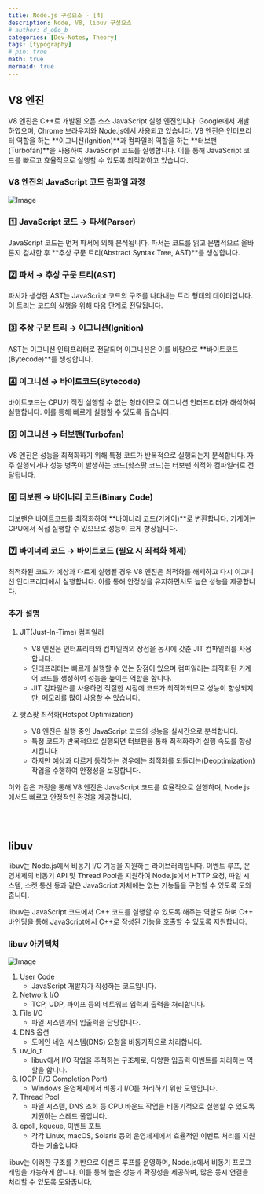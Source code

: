 ```yaml
---
title: Node.js 구성요소 - [4]
description: Node, V8, libuv 구성요소
# author: d_o0o_b
categories: [Dev-Notes, Theory]
tags: [typography]
# pin: true
math: true
mermaid: true
---
```


## V8 엔진
V8 엔진은 C++로 개발된 오픈 소스 JavaScript 실행 엔진입니다. Google에서 개발하였으며, Chrome 브라우저와 Node.js에서 사용되고 있습니다. V8 엔진은 인터프리터 역할을 하는 **이그니션(Ignition)**과 컴파일러 역할을 하는 **터보팬(Turbofan)**을 사용하여 JavaScript 코드를 실행합니다. 이를 통해 JavaScript 코드를 빠르고 효율적으로 실행할 수 있도록 최적화하고 있습니다.

### V8 엔진의 JavaScript 코드 컴파일 과정

![Image](https://github.com/user-attachments/assets/0c99adcc-eb90-4948-ab30-983577c00ac2?raw=true)



### 1️⃣ JavaScript 코드 → 파서(Parser)
JavaScript 코드는 먼저 파서에 의해 분석됩니다. 파서는 코드를 읽고 문법적으로 올바른지 검사한 후 **추상 구문 트리(Abstract Syntax Tree, AST)**를 생성합니다.

### 2️⃣ 파서 → 추상 구문 트리(AST)
파서가 생성한 AST는 JavaScript 코드의 구조를 나타내는 트리 형태의 데이터입니다. 이 트리는 코드의 실행을 위해 다음 단계로 전달됩니다.

### 3️⃣ 추상 구문 트리 → 이그니션(Ignition)
AST는 이그니션 인터프리터로 전달되며 이그니션은 이를 바탕으로 **바이트코드(Bytecode)**를 생성합니다.

### 4️⃣ 이그니션 → 바이트코드(Bytecode)
바이트코드는 CPU가 직접 실행할 수 없는 형태이므로 이그니션 인터프리터가 해석하여 실행합니다. 이를 통해 빠르게 실행할 수 있도록 돕습니다.

### 5️⃣ 이그니션 → 터보팬(Turbofan)
V8 엔진은 성능을 최적화하기 위해 특정 코드가 반복적으로 실행되는지 분석합니다. 자주 실행되거나 성능 병목이 발생하는 코드(핫스팟 코드)는 터보팬 최적화 컴파일러로 전달됩니다.

### 6️⃣ 터보팬 → 바이너리 코드(Binary Code)
터보팬은 바이트코드를 최적화하여 **바이너리 코드(기계어)**로 변환합니다. 기계어는 CPU에서 직접 실행할 수 있으므로 성능이 크게 향상됩니다.

### 7️⃣ 바이너리 코드 → 바이트코드 (필요 시 최적화 해제)
최적화된 코드가 예상과 다르게 실행될 경우 V8 엔진은 최적화를 해제하고 다시 이그니션 인터프리터에서 실행합니다. 이를 통해 안정성을 유지하면서도 높은 성능을 제공합니다.

### 추가 설명

1. JIT(Just-In-Time) 컴파일러
    - V8 엔진은 인터프리터와 컴파일러의 장점을 동시에 갖춘 JIT 컴파일러를 사용합니다.
    - 인터프리터는 빠르게 실행할 수 있는 장점이 있으며 컴파일러는 최적화된 기계어 코드를 생성하여 성능을 높이는 역할을 합니다.
    - JIT 컴파일러를 사용하면 적절한 시점에 코드가 최적화되므로 성능이 향상되지만, 메모리를 많이 사용할 수 있습니다.

2. 핫스팟 최적화(Hotspot Optimization)
    - V8 엔진은 실행 중인 JavaScript 코드의 성능을 실시간으로 분석합니다.
    - 특정 코드가 반복적으로 실행되면 터보팬을 통해 최적화하여 실행 속도를 향상시킵니다.
    - 하지만 예상과 다르게 동작하는 경우에는 최적화를 되돌리는(Deoptimization) 작업을 수행하여 안정성을 보장합니다.

이와 같은 과정을 통해 V8 엔진은 JavaScript 코드를 효율적으로 실행하며, Node.js에서도 빠르고 안정적인 환경을 제공합니다.

<br/><br/>

## libuv

libuv는 Node.js에서 비동기 I/O 기능을 지원하는 라이브러리입니다. 이벤트 루프, 운영체제의 비동기 API 및 Thread Pool을 지원하여 Node.js에서 HTTP 요청, 파일 시스템, 소켓 통신 등과 같은 JavaScript 자체에는 없는 기능들을 구현할 수 있도록 도와줍니다.

libuv는 JavaScript 코드에서 C++ 코드를 실행할 수 있도록 해주는 역할도 하며 C++ 바인딩을 통해 JavaScript에서 C++로 작성된 기능을 호출할 수 있도록 지원합니다.


### libuv 아키텍처

![Image](https://github.com/user-attachments/assets/84270006-bee7-4c04-90fe-3c08ed6454a3?raw=true)

1. User Code
    - JavaScript 개발자가 작성하는 코드입니다.
2. Network I/O 
    - TCP, UDP, 파이프 등의 네트워크 입력과 출력을 처리합니다.
3. File I/O
    - 파일 시스템과의 입출력을 담당합니다.
4. DNS 옵션
    - 도메인 네임 시스템(DNS) 요청을 비동기적으로 처리합니다.
5. uv_io_t
    - libuv에서 I/O 작업을 추적하는 구조체로, 다양한 입출력 이벤트를 처리하는 역할을 합니다.
6. IOCP (I/O Completion Port)
    - Windows 운영체제에서 비동기 I/O를 처리하기 위한 모델입니다.
7. Thread Pool
    - 파일 시스템, DNS 조회 등 CPU 바운드 작업을 비동기적으로 실행할 수 있도록 지원하는 스레드 풀입니다.
8. epoll, kqueue, 이벤트 포트
    - 각각 Linux, macOS, Solaris 등의 운영체제에서 효율적인 이벤트 처리를 지원하는 기술입니다.


libuv는 이러한 구조를 기반으로 이벤트 루프를 운영하며, Node.js에서 비동기 프로그래밍을 가능하게 합니다. 이를 통해 높은 성능과 확장성을 제공하며, 많은 동시 연결을 처리할 수 있도록 도와줍니다.

